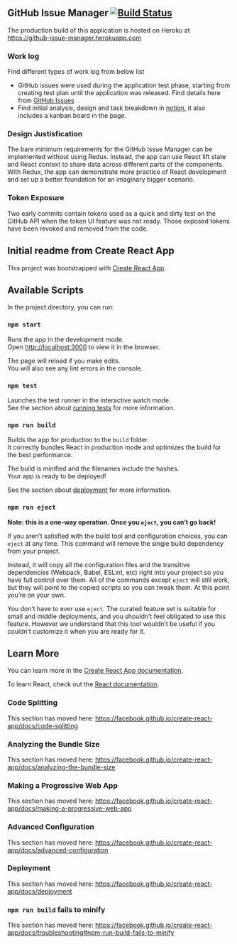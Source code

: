 ## GitHub Issue Manager [![Build Status](https://travis-ci.com/cloudhx/github-issue-manager.svg?branch=master)](https://travis-ci.com/cloudhx/github-issue-manager)


The production build of this application is hosted on Heroku at https://github-issue-manager.herokuapp.com

### Work log
Find different types of work log from below list
- GitHub issues were used during the application test phase, starting from creating test plan until the application was released. Find details here from [GitHub Issues](https://github.com/cloudhx/github-issue-manager/issues)
- Find initial analysis, design and task breakdown in [notion](https://www.notion.so/Nordsense-code-challenge-69adb6b92d2b4eafaa967967ba42550c), it also includes a kanban board in the page.

### Design Justisfication
The bare minimum requirements for the GitHub Issue Manager can be implemented without using Redux. Instead, the app can use React lift state and React context to share data across different parts of the components.
With Redux, the app can demonstrate more practice of React development and set up a better foundation for an imaginary bigger scenario.

### Token Exposure
Two early commits contain tokens used as a quick and dirty test on the GitHub API when the token UI feature was not ready. Those exposed tokens have been revoked and removed from the code. 


## Initial readme from Create React App
This project was bootstrapped with [Create React App](https://github.com/facebook/create-react-app).

## Available Scripts

In the project directory, you can run:

### `npm start`

Runs the app in the development mode.<br />
Open [http://localhost:3000](http://localhost:3000) to view it in the browser.

The page will reload if you make edits.<br />
You will also see any lint errors in the console.

### `npm test`

Launches the test runner in the interactive watch mode.<br />
See the section about [running tests](https://facebook.github.io/create-react-app/docs/running-tests) for more information.

### `npm run build`

Builds the app for production to the `build` folder.<br />
It correctly bundles React in production mode and optimizes the build for the best performance.

The build is minified and the filenames include the hashes.<br />
Your app is ready to be deployed!

See the section about [deployment](https://facebook.github.io/create-react-app/docs/deployment) for more information.

### `npm run eject`

**Note: this is a one-way operation. Once you `eject`, you can’t go back!**

If you aren’t satisfied with the build tool and configuration choices, you can `eject` at any time. This command will remove the single build dependency from your project.

Instead, it will copy all the configuration files and the transitive dependencies (Webpack, Babel, ESLint, etc) right into your project so you have full control over them. All of the commands except `eject` will still work, but they will point to the copied scripts so you can tweak them. At this point you’re on your own.

You don’t have to ever use `eject`. The curated feature set is suitable for small and middle deployments, and you shouldn’t feel obligated to use this feature. However we understand that this tool wouldn’t be useful if you couldn’t customize it when you are ready for it.

## Learn More

You can learn more in the [Create React App documentation](https://facebook.github.io/create-react-app/docs/getting-started).

To learn React, check out the [React documentation](https://reactjs.org/).

### Code Splitting

This section has moved here: https://facebook.github.io/create-react-app/docs/code-splitting

### Analyzing the Bundle Size

This section has moved here: https://facebook.github.io/create-react-app/docs/analyzing-the-bundle-size

### Making a Progressive Web App

This section has moved here: https://facebook.github.io/create-react-app/docs/making-a-progressive-web-app

### Advanced Configuration

This section has moved here: https://facebook.github.io/create-react-app/docs/advanced-configuration

### Deployment

This section has moved here: https://facebook.github.io/create-react-app/docs/deployment

### `npm run build` fails to minify

This section has moved here: https://facebook.github.io/create-react-app/docs/troubleshooting#npm-run-build-fails-to-minify
